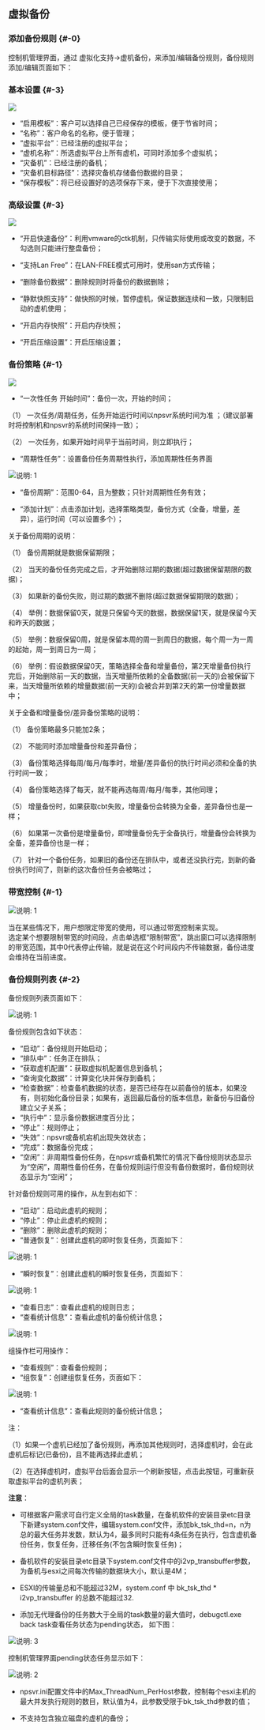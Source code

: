 ## 虚拟备份

### 添加备份规则 {#-0}

控制机管理界面，通过 虚拟化支持-&gt;虚机备份，来添加/编辑备份规则，备份规则添加/编辑页面如下：

### 基本设置 {#-3}

![](/assets/V7.020190108180334.png)

* “启用模板”：客户可以选择自己已经保存的模板，便于节省时间；
* “名称”：客户命名的名称，便于管理；
* “虚拟平台”：已经注册的虚拟平台；
* “虚机名称”：所选虚拟平台上所有虚机，可同时添加多个虚拟机；
* “灾备机”：已经注册的备机；
* “灾备机目标路径”：选择灾备机存储备份数据的目录；   
* “保存模板”：将已经设置好的选项保存下来，便于下次直接使用；

### 高级设置 {#-3}

![](/assets/V7.020190108180517.png)

* “开启快速备份”：利用vmware的ctk机制，只传输实际使用或改变的数据，不勾选则只能进行整盘备份；

* “支持Lan Free”：在LAN-FREE模式可用时，使用san方式传输；

* “删除备份数据”：删除规则时将备份的数据删除；

* “静默快照支持”：做快照的时候，暂停虚机，保证数据连续和一致，只限制启动的虚机使用；

* “开启内存快照”：开启内存快照；

* “开启压缩设置”：开启压缩设置；

### 备份策略 {#-1}

![](/assets/V7.020190108180754.png)

* “一次性任务 开始时间”：备份一次，开始的时间；

（1） 一次任务/周期任务，任务开始运行时间以npsvr系统时间为准 ；（建议部署时将控制机和npsvr的系统时间保持一致）；

（2） 一次任务，如果开始时间早于当前时间，则立即执行；

* “周期性任务”：设置备份任务周期性执行，添加周期性任务界面

![说明: 1](/assets/V7.020190108181129.png)

* “备份周期”：范围0-64，且为整数；只针对周期性任务有效；

* “添加计划”：点击添加计划，选择策略类型，备份方式（全备，增量，差异），运行时间（可以设置多个）；

关于备份周期的说明：

（1） 备份周期就是数据保留期限；

（2） 当天的备份任务完成之后，才开始删除过期的数据\(超过数据保留期限的数据\)；

（3） 如果新的备份失败，则过期的数据不删除\(超过数据保留期限的数据\)；

（4） 举例：数据保留0天，就是只保留今天的数据，数据保留1天，就是保留今天和昨天的数据；

（5） 举例：数据保留0周，就是保留本周的周一到周日的数据，每个周一为一周的起始，周一到周日为一周；

（6） 举例：假设数据保留0天，策略选择全备和增量备份，第2天增量备份执行完后，开始删除前一天的数据，当天增量所依赖的全备数据\(前一天的\)会被保留下来，当天增量所依赖的增量数据\(前一天的\)会被合并到第2天的第一份增量数据中；

关于全备和增量备份/差异备份策略的说明：

（1） 备份策略最多只能加2条；

（2） 不能同时添加增量备份和差异备份；

（3） 备份策略选择每周/每月/每季时，增量/差异备份的执行时间必须和全备的执行时间一致；

（4） 备份策略选择了每天，就不能再选每周/每月/每季，其他同理；

（5） 增量备份时，如果获取cbt失败，增量备份会转换为全备，差异备份也是一样；

（6） 如果第一次备份是增量备份，即增量备份先于全备执行，增量备份会转换为全备，差异备份也是一样；

（7） 针对一个备份任务，如果旧的备份还在排队中，或者还没执行完，到新的备份执行时间了，则新的这次备份任务会被略过；

### 带宽控制 {#-1}

![说明: 1](/assets/V7.020190108181743.png)

当在某些情况下，用户想限定带宽的使用，可以通过带宽控制来实现。  
选定某个想要限制带宽的时间段，点击单选框“限制带宽”，跳出窗口可以选择限制的带宽范围，其中0代表停止传输，就是说在这个时间段内不传输数据，备份进度会维持在当前进度。

### 备份规则列表 {#-2}

备份规则列表页面如下：

![说明: 1](/assets/V7.020190108181608.png)

备份规则包含如下状态：

* “启动”：备份规则开始启动；
* “排队中”：任务正在排队；
* “获取虚机配置”：获取虚拟机配置信息到备机；
* “查询变化数据”：计算变化块并保存到备机；
* “检查数据”：检查备机数据的状态，是否已经存在以前备份的版本，如果没有，则初始化备份目录；如果有，返回最后备份的版本信息，新备份与旧备份建立父子关系；
* “执行中”：显示备份数据进度百分比；
* “停止”：规则停止；
* “失效”：npsvr或备机宕机出现失效状态；
* “完成”：数据备份完成；
* “空闲”：非周期性备份任务，在npsvr或备机繁忙的情况下备份规则状态显示为“空闲”，周期性备份任务，在备份规则运行但没有备份数据时，备份规则状态显示为“空闲”；


针对备份规则可用的操作，从左到右如下：

* “启动”：启动此虚机的规则；
* “停止”：停止此虚机的规则；
* “删除”：删除此虚机的规则；
* “普通恢复”：创建此虚机的即时恢复任务，页面如下：

![说明: 1](/assets/V7.020190108182707.png)

* “瞬时恢复”：创建此虚机的瞬时恢复任务，页面如下：

![说明: 1](/assets/V7.020190108182809.png)

* “查看日志”：查看此虚机的规则日志；
* “查看统计信息”：查看此虚机的备份统计信息；

![说明: 1](/assets/V7.020190108182926.png)

组操作栏可用操作：

* “查看规则”：查看备份规则；
* “组恢复”：创建组恢复任务，页面如下：

![说明: 1](/assets/V7.020190108183030.png)

* “查看统计信息”：查看此规则的备份统计信息；

注：

（1）如果一个虚机已经加了备份规则，再添加其他规则时，选择虚机时，会在此虚机后标记\(已备份\)，且不能再选择此虚机；

（2）在选择虚机时，虚拟平台后面会显示一个刷新按钮，点击此按钮，可重新获取虚拟平台的虚机列表；


**注意**：

* 可根据客户需求可自行定义全局的task数量，在备机软件的安装目录etc目录下新建system.conf文件，编辑system.conf文件，添加bk\_tsk\_thd=n，n为总的最大任务并发数，默认为4，最多同时只能有4条任务在执行，包含虚机备份任务，恢复任务，迁移任务\(不包含瞬时恢复任务\)；

* 备机软件的安装目录etc目录下system.conf文件中的i2vp\_transbuffer参数，为备机与esxi之间每次传输的数据块大小，默认是4M；

* ESXI的传输量总和不能超过32M，system.conf 中 bk\_tsk\_thd \* i2vp\_transbuffer 的总数不能超过32.

* 添加无代理备份的任务数大于全局的task数量的最大值时，debugctl.exe back task查看任务状态为pending状态，
如下图： 

![说明: 3](/assets/V6.036973.png) 

控制机管理界面pending状态任务显示如下： 

![说明: 2](/assets/V7.036999.png)

* npsvr.ini配置文件中的Max\_ThreadNum\_PerHost参数，控制每个esxi主机的最大并发执行规则的数目，默认值为4，此参数受限于bk\_tsk\_thd参数的值；

* 不支持包含独立磁盘的虚机的备份；



